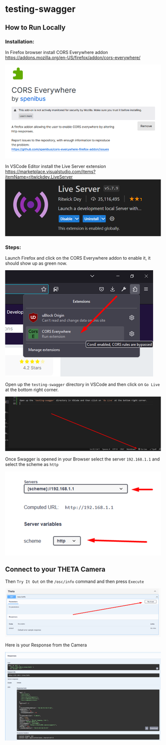 # testing-swagger

## How to Run Locally

### Installation:

In Firefox browser install CORS Everywhere addon https://addons.mozilla.org/en-US/firefox/addon/cors-everywhere/

![cors](corsadon.png)

In VSCode Editor install the Live Server extension https://marketplace.visualstudio.com/items?itemName=ritwickdey.LiveServer
![LiveServer](liveserver.png)


### Steps:

Launch Firefox and click on the CORS Everywhere addon to enable it, it should show up as green now.

![enabled](enabled.png)

Open up the `testing-swagger` directory in VSCode and then click on `Go Live` at the bottom right corner.

![live](golive.png)

Once Swagger is opened in your Browser select the server `192.168.1.1` and select the scheme as `http`

![scheme](scheme.png)

## Connect to your THETA Camera 

Then `Try It Out` on the `/osc/info` command and then press `Execute`

![trycommand](try.png)

Here is your Response from the Camera

![response](response.png)
